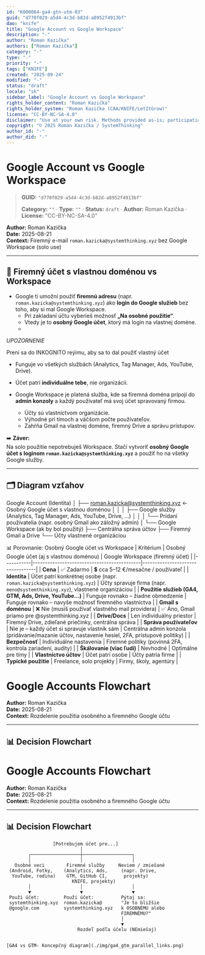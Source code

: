 ```yaml
---
id: "K000064-ga4-gtn-utm-03"
guid: "d770f029-a5d4-4c3d-b82d-a8952f4913bf"
dao: "knife"
title: "Google Account vs Google Workspace"
description: "-"
author: "Roman Kazička"
authors: ["Roman Kazička"]
category: "-"
type: "-"
priority: "-"
tags: ["KNIFE"]
created: "2025-09-24"
modified: "-"
status: "draft"
locale: "sk"
sidebar_label: "Google Account vs Google Workspace"
rights_holder_content: "Roman Kazička"
rights_holder_system: "Roman Kazička (CAA/KNIFE/LetItGrow)"
license: "CC-BY-NC-SA-4.0"
disclaimer: "Use at your own risk. Methods provided as-is; participation is voluntary and context-aware."
copyright: "© 2025 Roman Kazička / SystemThinking"
author_id: "-"
author_did: "-"
---
```

# Google Account vs Google Workspace
<!-- fm-visible: start -->

> **GUID:** `"d770f029-a5d4-4c3d-b82d-a8952f4913bf"`
>   
> **Category:** `""` · **Type:** `""` · **Status:** `draft` · **Author:** Roman Kazička · **License:** "CC-BY-NC-SA-4.0"
<!-- fm-visible: end -->


**Author:** Roman Kazička  
**Date:** 2025-08-21  
**Context:** Firemný e-mail `roman.kazicka@systemthinking.xyz` bez Google Workspace (solo use)

---

## 🔑 Firemný účet s vlastnou doménou vs Workspace

- Google ti umožní použiť **firemnú adresu** (napr. `roman.kazicka@systemthinking.xyz`) ako **login do Google služieb** bez toho, aby si mal Google Workspace.  
  - Pri zakladaní účtu vyberieš možnosť **„Na osobné použitie“**.  
  - Vtedy je to **osobný Google účet**, ktorý má login na vlastnej doméne.
  -   
 *UPOZORNENIE*
 
 Preni sa do INKOGNITO reýimu, aby sa to dal použiť vlastný účet
  
  - Funguje vo všetkých službách (Analytics, Tag Manager, Ads, YouTube, Drive).  
  - Účet patrí **individuálne tebe**, nie organizácii.

- Google Workspace je platená služba, kde sa firemná doména pripojí do **admin konzoly** a každý používateľ má svoj účet spravovaný firmou.  
  - Účty sú vlastníctvom organizácie.  
  - Výhodné pri tímoch a väčšom počte používateľov.  
  - Zahŕňa Gmail na vlastnej doméne, firemný Drive a správu prístupov.

➡️ **Záver:**  
Na solo použitie nepotrebuješ Workspace. Stačí vytvoriť **osobný Google účet s loginom `roman.kazicka@systemthinking.xyz`** a použiť ho na všetky Google služby.  

---

## 🗂️ Diagram vzťahov


Google Account (Identita)
│
├── roman.kazicka@systemthinking.xyz   ← Osobný Google účet s vlastnou doménou
│   │
│   ├── Google služby (Analytics, Tag Manager, Ads, YouTube, Drive, ...)
│   │
│   └── Pridaní používatelia (napr. osobný Gmail ako záložný admin)
│
└── Google Workspace (ak by bol použitý)
    ├── Centrálna správa účtov
    ├── Firemný Gmail a Drive
    └── Účty vlastnené organizáciou



📊 Porovnanie: Osobný Google účet vs Workspace
| Kritérium | Osobný Google účet (aj s vlastnou doménou) | Google Workspace (firemný účet) |
|-----------|--------------------------------------------|----------------------------------|
| **Cena** | ✅ Zadarmo | 💲 cca 5–12 €/mesačne / používateľ |
| **Identita** | Účet patrí konkrétnej osobe (napr. `roman.kazicka@systemthinking.xyz`) | Účty spravuje firma (napr. `meno@systemthinking.xyz`), vlastnené organizáciou |
| **Použitie služieb (GA4, GTM, Ads, Drive, YouTube...)** | Funguje rovnako – žiadne obmedzenie | Funguje rovnako – navyše možnosť firemného vlastníctva |
| **Gmail s doménou** | ❌ Nie (musíš používať vlastného mail providera) | ✅ Áno, Gmail priamo pre @systemthinking.xyz |
| **Drive/Docs** | Len individuálny priestor | Firemný Drive, zdieľané priečinky, centrálna správa |
| **Správa používateľov** | Nie je – každý účet si spravuje vlastník sám | Centrálna admin konzola (pridávanie/mazanie účtov, nastavenie hesiel, 2FA, prístupové politiky) |
| **Bezpečnosť** | Individuálne nastavenia | Firemné politiky (povinná 2FA, kontrola zariadení, audity) |
| **Škálovanie (viac ľudí)** | Nevhodné | Optimálne pre tímy |
| **Vlastníctvo účtov** | Účet patrí osobe | Účty patria firme |
| **Typické použitie** | Freelance, solo projekty | Firmy, školy, agentúry |

# Google Accounts Flowchart

**Author:** Roman Kazička  
**Date:** 2025-08-21  
**Context:** Rozdelenie použitia osobného a firemného Google účtu

---

## 📊 Decision Flowchart
# Google Accounts Flowchart

**Author:** Roman Kazička  
**Date:** 2025-08-21  
**Context:** Rozdelenie použitia osobného a firemného Google účtu

---

## 📊 Decision Flowchart

```plaintext
                 [Potrebujem účet pre...]
                           │
        ┌──────────────────┼──────────────────┐
        │                  │                  │
   Osobné veci        Firemné služby     Neviem / zmiešané
 (Android, Fotky,    (Analytics, Ads,     (napr. Drive,
  YouTube, rodina)    GTM, GitHub CI,      projekty)
                        KNIFE, projekty)
        │                  │                  │
        ▼                  ▼                  ▼
 Použi účet:         Použi účet:          Pýtaj sa:
 systemthinking.xyz  roman.kazicka@       "Je to bližšie
 @google.com         systemthinking.xyz   k OSOBNÉMU alebo
                                          FIREMNÉMU?"
                                          │
                                          ▼
                          Rozdeľ podľa účelu (NEmiešaj)


[GA4 vs GTM- Koncepčný diagram](./img/ga4_gtm_parallel_links.png)